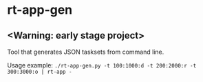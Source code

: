 # rt-app-gen

## <Warning: early stage project>

Tool that generates JSON tasksets from command line.

Usage example:
```./rt-app-gen.py -t 100:1000:d -t 200:2000:r -t 300:3000:o | rt-app -```

